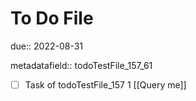 # To Do File

due:: 2022-08-31

metadatafield:: todoTestFile_157_61

- [ ] Task of todoTestFile_157 1 [[Query me]]
